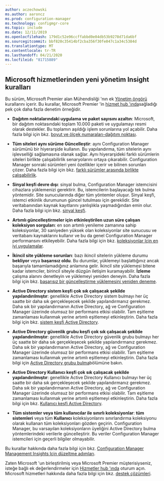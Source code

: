 ```yaml
---
author: aczechowski
ms.author: aaroncz
ms.prod: configuration-manager
ms.technology: configmgr-core
ms.topic: include
ms.date: 12/11/2019
ms.openlocfilehash: 179d1c52e96ccffabbd0e04db53b9278d71da6bf
ms.sourcegitcommit: bbf820c35414bf2cba356f30fe047c1a34c5384d
ms.translationtype: MT
ms.contentlocale: tr-TR
ms.lasthandoff: 04/21/2020
ms.locfileid: "81715889"
---
```

## <a name="new-management-insight-rules-from-microsoft-services"></a><a name="bkmk_rules"></a>Microsoft hizmetlerinden yeni yönetim Insight kuralları

<!--3607758-->

Bu sürüm, Microsoft Premier alan Mühendisliği 'nın ek [Yönetim öngörü](../../../../servers/manage/management-insights.md) kurallarını içerir. Bu kurallar, Microsoft Premier 'in [hizmet hub 'ında](https://docs.microsoft.com/services-hub/health/getting_started_with_on_demand_assessments)sağladığı pek çok daha fazla denetim örneğidir.

- **Dağıtım noktalarındaki uygulama ve paket sayısını azaltın**: Microsoft, bir dağıtım noktasındaki toplam 10.000 paketi ve uygulamayı resmi olarak destekler. Bu toplamın aşıldığı işlem sorunlarına yol açabilir. Daha fazla bilgi için bkz. [boyut ve ölçek numaraları-dağıtım noktası](../../../../plan-design/configs/size-and-scale-numbers.md#distribution-point).

- **Tüm siteleri aynı sürüme Güncelleştir**: aynı Configuration Manager sürümünü bir hiyerarşide kullanın. Bu yapılandırma, tüm sitelerin aynı işlevselliği sağlamasına olanak sağlar. Aynı hiyerarşideki farklı sürümlerin siteleri birlikte çalışabilirlik senaryolarını ortaya çıkarabilir. Configuration Manager sonraki sürümleri yeni özellikler içerir ve bilinen sorunları çözer. Daha fazla bilgi için bkz. [farklı sürümler arasında birlikte çalışabilirlik](../../../../plan-design/hierarchy/interoperability-between-different-versions.md).

- **Sinyal keşfi devre dışı**: sinyal bulma, Configuration Manager istemcisini cihazlara yüklemenizi gerektirir. Bu, istemcilerin başlayacağı tek bulma yöntemidir. Site sunucularında diğer tüm yöntemler oluşur. Sinyal keşfi, istemci etkinlik durumunun güncel tutulması için gereklidir. Site veritabanından kaynak kayıtlarını yanlışlıkla yaşmadığından emin olur. Daha fazla bilgi için bkz. [sinyal keşfi](../../../../servers/deploy/configure/about-discovery-methods.md#bkmk_aboutHeartbeat).

- **Artımlı güncelleştirmeler için etkinleştirilen uzun süre çalışan koleksiyon sorguları**: en son artımlı yenileme zamanına sahip koleksiyonlar, 30 saniyeden yüksek olan koleksiyonlar site sunucusu ve veritabanı kaynaklarını kullanır ve bu da genel Configuration Manager performansını etkileyebilir. Daha fazla bilgi için bkz. [koleksiyonlar Için en iyi uygulamalar](../../../../clients/manage/collections/best-practices-for-collections.md).

- **İkincil site yükleme sorunları**: bazı ikincil sitelerin yükleme durumu **bekliyor** veya **başarısız oldu**. Bu durumlar, yüklemeyi başlattığınız ancak başarıyla tamamlamadığınız anlamına gelir. İkincil site yüklemesi bitene kadar istemciler, birincil siteyle düzgün iletişim kuramayabilir. **İzleme** çalışma alanını denetleyin ve yüklemeyi yeniden deneyin. Daha fazla bilgi için bkz. [başarısız bir güncelleştirme yüklemesini yeniden deneme](../../../../servers/manage/install-in-console-updates.md#bkmk_retry).

- **Active Directory sistem keşfi çok sık çalışacak şekilde yapılandırılmıştır**: genellikle Active Directory sistem bulmayı her üç saatte bir daha sık gerçekleşecek şekilde yapılandırmanız gerekmez. Daha sık bir yapılandırmanın Active Directory, ağ ve Configuration Manager üzerinde olumsuz bir performans etkisi olabilir. Tam eşitleme zamanlaması kullanmak yerine artımlı eşitlemeyi etkinleştirin. Daha fazla bilgi için bkz. [sistem keşfi Active Directory](../../../../servers/deploy/configure/about-discovery-methods.md#bkmk_aboutSystem).

- **Active Directory güvenlik grubu keşfi çok sık çalışacak şekilde yapılandırılmıştır**: genellikle Active Directory güvenlik grubu bulmayı her üç saatte bir daha sık gerçekleşecek şekilde yapılandırmanız gerekmez. Daha sık bir yapılandırmanın Active Directory, ağ ve Configuration Manager üzerinde olumsuz bir performans etkisi olabilir. Tam eşitleme zamanlaması kullanmak yerine artımlı eşitlemeyi etkinleştirin. Daha fazla bilgi için [Active Directory grubu bulma](../../../../servers/deploy/configure/about-discovery-methods.md#bkmk_aboutGroup)bölümüne bakın.

- **Active Directory Kullanıcı keşfi çok sık çalışacak şekilde yapılandırılmıştır**: genellikle Active Directory Kullanıcı bulmayı her üç saatte bir daha sık gerçekleşecek şekilde yapılandırmanız gerekmez. Daha sık bir yapılandırmanın Active Directory, ağ ve Configuration Manager üzerinde olumsuz bir performans etkisi olabilir. Tam eşitleme zamanlaması kullanmak yerine artımlı eşitlemeyi etkinleştirin. Daha fazla bilgi için bkz. [Kullanıcı keşfi Active Directory](../../../../servers/deploy/configure/about-discovery-methods.md#bkmk_aboutUser).

- **Tüm sistemler veya tüm kullanıcılar ile sınırlı koleksiyonlar**: **tüm sistemleri** veya tüm **Kullanıcı** koleksiyonlarını sınırlandırma koleksiyonu olarak kullanan tüm koleksiyonları gözden geçirin. Configuration Manager, bu varsayılan koleksiyonların üyeliğini Active Directory bulma yöntemlerindeki verilerle güncelleştirir. Bu veriler Configuration Manager istemcileri için geçerli bilgiler olmayabilir.

Bu kurallar hakkında daha fazla bilgi için bkz. [Configuration Manager Management Insights Için düzeltme adımları](https://docs.microsoft.com/services-hub/health/remediation-steps-configmgr).

Zaten Microsoft 'un birleştirilmiş veya Microsoft Premier müşterisiyseniz, isteğe bağlı ek değerlendirmeler için [Hizmetler hub 'ında](https://serviceshub.microsoft.com/assessments/) oturum açın. Microsoft hizmetleri hakkında daha fazla bilgi için bkz. [destek çözümleri](https://www.microsoft.com/enterprise/services/support).
